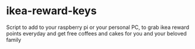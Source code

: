 # ikea-reward-keys
Script to add to your raspberry pi or your personal PC, to grab ikea reward points everyday and get free coffees and cakes for you and your beloved family
